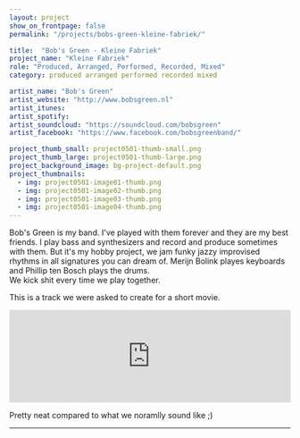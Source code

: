 ```yaml
---
layout: project
show_on_frontpage: false
permalink: "/projects/bobs-green-kleine-fabriek/"

title:  "Bob's Green - Kleine Fabriek"
project_name: "Kleine Fabriek"
role: "Produced, Arranged, Performed, Recorded, Mixed"
category: produced arranged performed recorded mixed

artist_name: "Bob's Green"
artist_website: "http://www.bobsgreen.nl"
artist_itunes: 
artist_spotify:
artist_soundcloud: "https://soundcloud.com/bobsgreen"
artist_facebook: "https://www.facebook.com/bobsgreenband/"

project_thumb_small: project0501-thumb-small.png
project_thumb_large: project0501-thumb-large.png
project_background_image: bg-project-default.png
project_thumbnails:
  - img: project0501-image01-thumb.png
  - img: project0501-image02-thumb.png
  - img: project0501-image03-thumb.png
  - img: project0501-image04-thumb.png
---
```


Bob's Green is my band. I've played with them forever and they are my best friends. I play bass and synthesizers and record and produce sometimes with them. But it's my hobby project, we jam funky jazzy improvised rhythms in all signatures you can dream of. Merijn Bolink playes keyboards and Phillip ten Bosch plays the drums.  
We kick shit every time we play together.

This is a track we were asked to create for a short movie.

<iframe width="100%" height="166" scrolling="no" frameborder="no" src="https://w.soundcloud.com/player/?url=https%3A//api.soundcloud.com/tracks/184232504&amp;color=%23e8280b&amp;auto_play=false&amp;hide_related=true&amp;show_comments=false&amp;show_user=false&amp;show_reposts=false&amp;show_teaser=true"></iframe>

Pretty neat compared to what we noramlly sound like ;)

---
